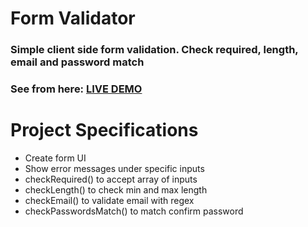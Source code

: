 # Form Validator
### Simple client side form validation. Check required, length, email and password match
### See from here: [LIVE DEMO](https://64eaef91d561de370206a067--polite-crisp-7b43fb.netlify.app/)

# Project Specifications
* Create form UI
* Show error messages under specific inputs
* checkRequired() to accept array of inputs
* checkLength() to check min and max length
* checkEmail() to validate email with regex
* checkPasswordsMatch() to match confirm password
